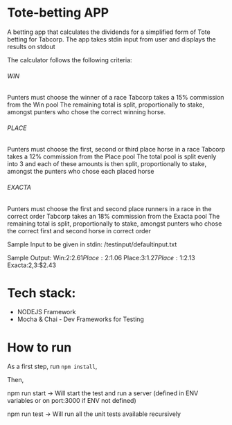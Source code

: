 # Tote-betting APP
A betting app that calculates the dividends for a simplified form of Tote betting for
Tabcorp.  The app takes stdin input from user and displays the results on stdout

The calculator follows the following criteria:


###### WIN
Punters must choose the winner of a race
Tabcorp takes a 15% commission from the Win pool
The remaining total is split, proportionally to stake, amongst punters who chose the correct winning horse.


###### PLACE
Punters must choose the first, second or third place horse in a race
Tabcorp takes a 12% commission from the Place pool
The total pool is split evenly into 3 and each of these amounts is then split, proportionally to stake,
amongst the punters who chose each placed horse


###### EXACTA
Punters must choose the first and second place runners in a race in the correct order
Tabcorp takes an 18% commission from the Exacta pool
The remaining total is split, proportionally to stake, amongst punters who chose the correct first and
second horse in correct order

Sample Input to be given in stdin: /testinput/defaultinput.txt


Sample Output:
Win:2:$2.61
Place:2:$1.06
Place:3:$1.27
Place:1:$2.13
Exacta:2,3:$2.43



# Tech stack:
- NODEJS Framework
- Mocha & Chai - Dev Frameworks for Testing


# How to run
As a first step, run `npm install`,


Then,


npm run start     -> Will start the test and run a server (defined in ENV variables or on port:3000 if ENV not defined)


npm run test      -> Will run all the unit tests available recursively
